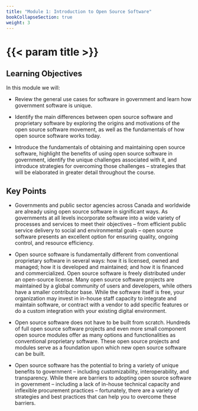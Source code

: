 ```yaml
---
title: "Module 1: Introduction to Open Source Software"
bookCollapseSection: true
weight: 3
---
```


# {{< param title >}}

## Learning Objectives

In this module we will:

- Review the general use cases for software in government and learn how government software is unique.

- Identify the main differences between open source software and proprietary software by exploring the origins and motivations of the open source software movement, as well as the fundamentals of how open source software works today.

- Introduce the fundamentals of obtaining and maintaining open source software, highlight the benefits of using open source software in government, identify the unique challenges associated with it, and introduce strategies for overcoming those challenges – strategies that will be elaborated in greater detail throughout the course.

## Key Points

- Governments and public sector agencies across Canada and worldwide are already using open source software in significant ways. As governments at all levels incorporate software into a wide variety of processes and services to meet their objectives – from efficient public service delivery to social and environmental goals – open source software presents an excellent option for ensuring quality, ongoing control, and resource efficiency.

- Open source software is fundamentally different from conventional proprietary software in several ways: how it is licensed, owned and managed; how it is developed and maintained; and how it is financed and commercialized. Open source software is freely distributed under an open-source license. Many open source software projects are maintained by a global community of users and developers, while others have a smaller contributor base. While the software itself is free, your organization may invest in in-house staff capacity to integrate and maintain software, or contract with a vendor to add specific features or do a custom integration with your existing digital environment.

- Open source software does not have to be built from scratch. Hundreds of full open source software projects and even more small component open source modules offer as many options and functionalities as conventional proprietary software. These open source projects and modules serve as a foundation upon which new open source software can be built.

- Open source software has the potential to bring a variety of unique benefits to government – including customizability, interoperability, and transparency. While there are barriers to adopting open source software in government – including a lack of in-house technical capacity and inflexible procurement practices – fortunately, there are a variety of strategies and best practices that can help you to overcome these barriers.
